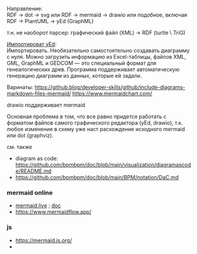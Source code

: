 Направление:  
RDF -> dot -> svg или RDF -> mermaid -> drawio или подобное, включая RDF -> PlantUML -> yEd (GraphML)

т.н. не наоборот парсер: графический файл (XML) -> RDF (turtle \ TriG)

[Импортироват yEd](https://media.contented.ru/glossary/yed-graph-editor/):  
Импортировать. Необязательно самостоятельно создавать диаграмму с нуля. Можно загрузить информацию из Excel-таблицы, файлов XML, GML, GraphML и GEDCOM — это специальный формат для генеалогических древ. Программа поддерживает автоматическую генерацию диаграмм из данных, которые ей задали.

Варинаты:
https://github.blog/developer-skills/github/include-diagrams-markdown-files-mermaid/
https://www.mermaidchart.com/

drawio поддерживает mermaid

Основная проблема в том, что все равно придется работать с форматом файлов самого графического редактора (yEd, drawio), т.к. любое изменение в схему уже наст расхождение исходного mermaid или dot (graphviz).

см. также 
- diagram as code: https://github.com/bpmbpm/doc/blob/main/visualization/diagramascode/README.md
- https://github.com/bpmbpm/doc/blob/main/BPM/notation/DaC.md

### mermaid online
- [mermaid.live](https://mermaid.live/edit#pako:eNpFkEFLxTAQhP9K2HMpTZq0TQ5e9KgX8STxEF-2baBNHnkJVkv_u7Eiwh5m4JtZmB0uwSIoGJfwcZlNTOTxWXviLL17md2NlEszkoRbIs6f-j1s7E17qGCKzoJKMWMFK8bV_FjYS55oKOiKGlSRFkeTl6RB-6PErsa_hrD-JWPI0wxqNMutuHy1JuGDM1M0_wh6i_E-ZJ9A0UacHaB22EBxKWsuOt51TPC-G4YKPgs08JqxQfSslULwoRdHBV_n16YWlLK2paKRQjaUywrQuhTi0-8W5yTHNyUaV1I) ; [doc](https://mermaid.js.org/syntax/flowchart.html)
- https://www.mermaidflow.app/

### js
- https://mermaid.js.org/
- 
